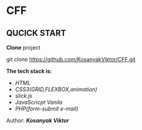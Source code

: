 CFF
================================================================================

QUCICK START 
--------------------------------------------------------------------------------
**Clone** project 

git clone https://github.com/KosanyakViktor/CFF.git

**The tech stack is:**
* *HTML*
* *CSS3(GRID,FLEXBOX,animation)*
* *slick.js*
* *JavaScricpt Vanila* 
* *PHP(form-submit e-mail)*

Author: ***Kosanyak Viktor***
